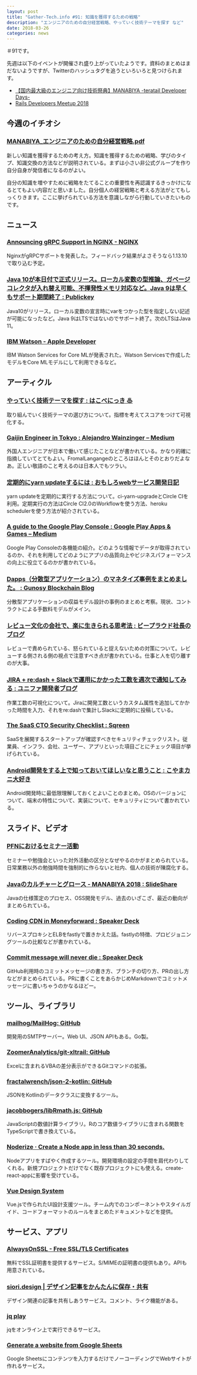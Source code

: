 ```yaml
---
layout: post
title: "Gather-Tech.info #91: 知識を獲得するための戦略"
description: "エンジニアのための自分経営戦略、やっていく技術テーマを探す など"
date: 2018-03-26
categories: news
---
```


＃91です。

先週は以下のイベントが開催され盛り上がっていたようです。資料のまとめはまだないようですが、Twitterのハッシュタグを追うといろいろと見つけられます。

- [【国内最大級のエンジニア向け技術祭典】MANABIYA -teratail Developer Days-](https://manabiya.tech/)
- [Rails Developers Meetup 2018](https://railsdm.github.io/)

## 今週のイチオシ

### [MANABIYA_エンジニアのための自分経営戦略.pdf](https://www.dropbox.com/s/iese0p9iq6y33hr/MANABIYA_%E3%82%A8%E3%83%B3%E3%82%B8%E3%83%8B%E3%82%A2%E3%81%AE%E3%81%9F%E3%82%81%E3%81%AE%E8%87%AA%E5%88%86%E7%B5%8C%E5%96%B6%E6%88%A6%E7%95%A5.pdf)

新しい知識を獲得するための考え方。知識を獲得するための戦略、学びのタイプ、知識交換の方法などが説明されている。まずは小さい非公式グループを作り自分自身が発信者になるのがよい。

自分の知識を増やすために戦略をたてることの重要性を再認識するきっかけになるとてもよい内容だと思いました。自分個人の経営戦略と考える方法がとてもしっくりきます。ここに挙げられている方法を意識しながら行動していきたいものです。

## ニュース

### [Announcing gRPC Support in NGINX - NGINX](https://www.nginx.com/blog/nginx-1-13-10-grpc/)

NginxがgRPCサポートを発表した。フィードバック結果がよさそうなら1.13.10で取り込む予定。

### [Java 10が本日付で正式リリース。ローカル変数の型推論、ガベージコレクタが入れ替え可能、不揮発性メモリ対応など。Java 9は早くもサポート期間終了 : Publickey](http://www.publickey1.jp/blog/18/java_10java_9.html)

Java10がリリース。ローカル変数の宣言時にvarをつかった型を指定しない記述が可能になったなど。Java 9はLTSではないのでサポート終了。次のLTSはJava 11。

### [IBM Watson - Apple Developer](https://developer.apple.com/ibm/)

IBM Watson Services for Core MLが発表された。Watson Servicesで作成したモデルをCore MLモデルにして利用できるなど。

## アーティクル

### [やっていく技術テーマを探す : はこべにっき ♨](https://hakobe932.hatenablog.com/entry/2018/03/17/190938)

取り組んでいく技術テーマの選び方について。指標を考えてスコアをつけて可視化する。

### [Gaijin Engineer in Tokyo : Alejandro Wainzinger – Medium](https://medium.com/@xevix/gaijin-engineer-in-tokyo-aaa9be8919b2)

外国人エンジニアが日本で働いて感じたことなどが書かれている。かなり的確に指摘していてとてもよい。FromalLangangeのところはほんとそのとおりだよなあ。正しい敬語のこと考えるのは日本人でもツラい。

### [定期的にyarn updateするには : おもしろwebサービス開発日記](http://blog.willnet.in/entry/2018/03/18/163405)

yarn updateを定期的に実行する方法について。ci-yarn-upgradeとCircle CIを利用。定期実行の方法はCircle CI2.0のWorkflowを使う方法、heroku schedulerを使う方法が紹介されている。

### [A guide to the Google Play Console : Google Play Apps & Games – Medium](https://medium.com/googleplaydev/a-guide-to-the-google-play-console-1bdc79ca956f)

Google Play Consoleの各機能の紹介。どのような情報でデータが取得されているのか、それを利用してどのようにアプリの品質向上やビジネスパフォーマンスの向上に役立てるのかが書かれている。

### [Dapps（分散型アプリケーション）のマネタイズ事例をまとめました。 : Gunosy Blockchain Blog](http://blockchain.gunosy.io/entry/dapps-monetize)

分散型アプリケーションの収益モデル設計の事例のまとめと考察。現状、コントラクトによる手数料モデルがメイン。

### [レビュー文化の会社で、楽に生きられる思考法 : ビープラウド社長のブログ](http://shacho.beproud.jp/entry/2018/03/19/085000)

レビューで責められている、怒られていると捉えないための対策について。レビューする側される側の視点で注意すべき点が書かれている。仕事と人を切り離すのが大事。

### [JIRA + re:dash + Slackで運用にかかった工数を週次で通知してみる : ユニファ開発者ブログ](http://tech.unifa-e.com/entry/2018/03/20/184534)

作業工数の可視化について。Jiraに開発工数というカスタム属性を追加してかかった時間を入力、それをre:dashで集計しSlackに定期的に投稿している。

### [The SaaS CTO Security Checklist : Sqreen](https://www.sqreen.io/checklists/saas-cto-security-checklist)

SaaSを展開するスタートアップが確認すべきセキュリティチェックリスト。従業員、インフラ、会社、ユーザー、アプリといった項目ごとにチェック項目が挙げられている。

### [Android開発をする上で知っておいてほしいなと思うこと : こやまカニ大好き](http://nein37.hatenablog.com/entry/2018/03/19/010720)

Android開発時に最低限理解しておくとよいことのまとめ。OSのバージョンについて、端末の特性について、実装について、セキュリティについて書かれている。

## スライド、ビデオ

### [PFNにおけるセミナー活動](https://www.slideshare.net/unnonouno/pfn-91049575)

セミナーや勉強会といった対外活動の区分となぜやるのかがまとめられている。日常業務以外の勉強時間を強制的に作らないと社内、個人の技術が陳腐化する。

### [Javaのカルチャーとグロース - MANABIYA 2018 : SlideShare](https://www.slideshare.net/yusuke/java-manabiya-2018)

Javaの仕様策定のプロセス、OSS開発モデル、過去のいざこざ、最近の動向がまとめられている。

### [Coding CDN in Moneyforward : Speaker Deck](https://speakerdeck.com/syosuke1024/coding-cdn-in-moneyforward-1)

リバースプロキシとELBをfastlyで置きかえた話。fastlyの特徴、プロビジョニングツールの比較などが書かれている。

### [Commit message will never die : Speaker Deck](https://speakerdeck.com/koic/commit-message-will-never-die)

GitHub利用時のコミットメッセージの書き方、ブランチの切り方、PRの出し方などがまとめられている。PRに書くことをあらかじめMarkdownでコミットメッセージに書いちゃうのかなるほどー。

## ツール、ライブラリ

### [mailhog/MailHog: GitHub](https://github.com/mailhog/MailHog)

開発用のSMTPサーバー。Web UI、JSON APIもある。Go製。

### [ZoomerAnalytics/git-xltrail: GitHub](https://github.com/ZoomerAnalytics/git-xltrail)

Excelに含まれるVBAの差分表示ができるGitコマンドの拡張。

### [fractalwrench/json-2-kotlin: GitHub](https://github.com/fractalwrench/json-2-kotlin)

JSONをKotlinのデータクラスに変換するツール。

### [jacobbogers/libRmath.js: GitHub](https://github.com/jacobbogers/libRmath.js)

JavaScriptの数値計算ライブラリ。Rのコア数値ライブラリに含まれる関数をTypeScriptで書き換えている。

### [Noderize · Create a Node app in less than 30 seconds.](https://noderize.js.org/)

Nodeアプリをすばやく作成するツール。開発環境の設定の手間を肩代わりしてくれる。新規プロジェクトだけでなく既存プロジェクトにも使える。create-react-appに影響を受けている。

### [Vue Design System](https://vueds.com/)

Vue.jsで作られたUI設計支援ツール。チーム内でのコンポーネントやスタイルガイド、コードフォーマットのルールをまとめたドキュメントなどを提供。

## サービス、アプリ

### [AlwaysOnSSL - Free SSL/TLS Certificates](https://alwaysonssl.com/)

無料でSSL証明書を提供するサービス。S/MIMEの証明書の提供もあり。APIも用意されている。

### [siori.design | デザイン記事をかんたんに保存・共有](https://siori.design/)

デザイン関連の記事を共有しあうサービス。コメント、ライク機能がある。

### [jq play](https://jqplay.org/)

jqをオンライン上で実行できるサービス。

### [Generate a website from Google Sheets](https://www.sheet2site.com/)

Google Sheetsにコンテンツを入力するだけでノーコーディングでWebサイトが作れるサービス。
